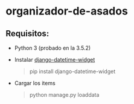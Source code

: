# organizador-de-asados

## Requisitos:

* Python 3 (probado en la 3.5.2)
 
* Instalar [django-datetime-widget](https://github.com/asaglimbeni/django-datetime-widget)

  >pip install django-datetime-widget
 
* Cargar los items
 
  >python manage.py loaddata
